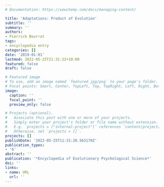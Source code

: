 ```yaml
---
# Documentation: https://wowchemy.com/docs/managing-content/

title: 'Adaptations: Product of Evolution'
subtitle: ''
summary: ''
authors:
- Pierrick Bourrat
tags:
- encyclopedia entry
categories: []
date: '2019-01-01'
lastmod: 2022-05-25T21:31:22+10:00
featured: false
draft: false

# Featured image
# To use, add an image named `featured.jpg/png` to your page's folder.
# Focal points: Smart, Center, TopLeft, Top, TopRight, Left, Right, BottomLeft, Bottom, BottomRight.
image:
  caption: ''
  focal_point: ''
  preview_only: false

# Projects (optional).
#   Associate this post with one or more of your projects.
#   Simply enter your project's folder or file name without extension.
#   E.g. `projects = ["internal-project"]` references `content/project/deep-learning/index.md`.
#   Otherwise, set `projects = []`.
projects: []
publishDate: '2022-05-25T11:31:20.563170Z'
publication_types:
- '6'
abstract: ''
publication: '*Encyclopedia of Evolutionary Psychological Science*'
doi: ''
links:
- name: URL
  url: ''
---
```

